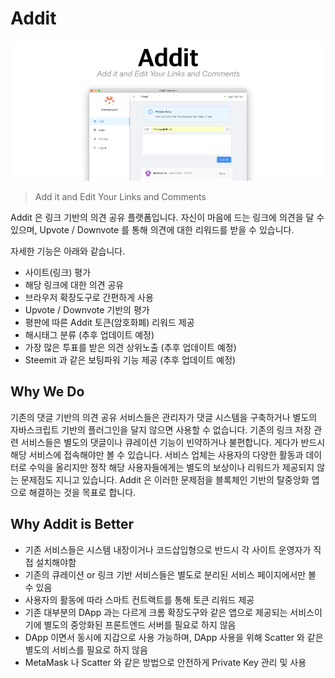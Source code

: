 # Addit
![Addit Banner](/docs/img/addit-banner.png)

> Add it and Edit Your Links and Comments


Addit 은 링크 기반의 의견 공유 플랫폼입니다. 자신이 마음에 드는 링크에 의견을 달 수 있으며, Upvote / Downvote 를 통해 의견에 대한 리워드를 받을 수 있습니다.

자세한 기능은 아래와 같습니다.

- 사이트(링크) 평가
- 해당 링크에 대한 의견 공유
- 브라우저 확장도구로 간편하게 사용
- Upvote / Downvote 기반의 평가
- 평판에 따른 Addit 토큰(암호화폐) 리워드 제공
- 해시태그 분류 (추후 업데이트 예정)
- 가장 많은 투표를 받은 의견 상위노출 (추후 업데이트 예정)
- Steemit 과 같은 보팅파워 기능 제공 (추후 업데이트 예정)

## Why We Do
기존의 댓글 기반의 의견 공유 서비스들은 관리자가 댓글 시스템을 구축하거나 별도의 자바스크립트 기반의 플러그인을 달지 않으면 사용할 수 없습니다. 기존의 링크 저장 관련 서비스들은 별도의 댓글이나 큐레이션 기능이 빈약하거나 불편합니다. 게다가 반드시 해당 서비스에 접속해야만 볼 수 있습니다. 서비스 업체는 사용자의 다양한 활동과 데이터로 수익을 올리지만 정작 해당 사용자들에게는 별도의 보상이나 리워드가 제공되지 않는 문제점도 지니고 있습니다. Addit 은 이러한 문제점을 블록체인 기반의 탈중앙화 앱으로 해결하는 것을 목표로 합니다.

## Why Addit is Better
- 기존 서비스들은 시스템 내장이거나 코드삽입형으로 반드시 각 사이트 운영자가 직접 설치해야함
- 기존의 큐레이션 or 링크 기반 서비스들은 별도로 분리된 서비스 페이지에서만 볼 수 있음
- 사용자의 활동에 따라 스마트 컨트랙트를 통해 토큰 리워드 제공
- 기존 대부분의 DApp 과는 다르게 크롬 확장도구와 같은 앱으로 제공되는 서비스이기에 별도의 중앙화된 프론트엔드 서버를 필요로 하지 않음
- DApp 이면서 동시에 지갑으로 사용 가능하며, DApp 사용을 위해 Scatter 와 같은 별도의 서비스를 필요로 하지 않음
- MetaMask 나 Scatter 와 같은 방법으로 안전하게 Private Key 관리 및 사용
